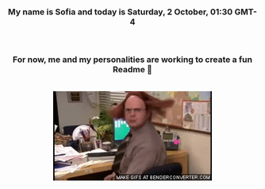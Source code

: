 


<div align="center">
<h3 >My name is Sofia and today is Saturday, 2 October, 01:30 GMT-4</h3><br>
<h3 >For now, me and my personalities are working to create a fun Readme 👋
</h3><br>
<img src='img/dwight.gif' alt='working...'/>
</div>
